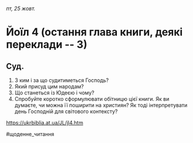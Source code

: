 
_пт, 25 жовт._

# Йоїл 4 (остання глава книги, деякі переклади -- 3)

## Суд.
1. З ким і за що судитиметься Господь?
2. Який присуд цим народам?
3. Що станеться із Юдеєю і чому?
4. Спробуйте коротко сформулювати обітницю цієї книги. Як ви думаєте, чи можна її поширити на християн? Як тоді інтерпретувати день Господній для світового контексту?

https://ukrbiblia.at.ua/JL/jl4.htm 

#щоденне_читання
